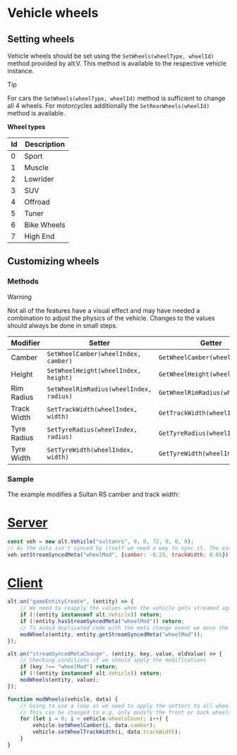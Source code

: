 ﻿# Vehicle wheels

## Setting wheels

Vehicle wheels should be set using the `SetWheels(wheelType, wheelId)` method provided by alt:V.
This method is available to the respective vehicle instance.

> [!TIP]
> For cars the `SetWheels(wheelType, wheelId)` method is sufficient to change all 4 wheels. For motorcycles additionally
> the `SetRearWheels(wheelId)` method is available.

**Wheel types**

| Id  | Description |
|-----|-------------|
| 0   | Sport       |
| 1   | Muscle      |
| 2   | Lowrider    |
| 3   | SUV         |
| 4   | Offroad     |
| 5   | Tuner       |
| 6   | Bike Wheels |
| 7   | High End    |

## Customizing wheels

### Methods

> [!WARNING]
> Not all of the features have a visual effect and may have needed a combination to adjust the physics of the vehicle.
> Changes to the values should always be done in small steps.

| Modifier    | Setter                                  | Getter                          |
|-------------|-----------------------------------------|---------------------------------|
| Camber      | `SetWheelCamber(wheelIndex, camber)`    | `GetWheelCamber(wheelIndex)`    |
| Height      | `SetWheelHeight(wheelIndex, height)`    | `GetWheelHeight(wheelIndex)`    |
| Rim Radius  | `SetWheelRimRadius(wheelIndex, radius)` | `GetWheelRimRadius(wheelIndex)` |
| Track Width | `SetTrackWidth(wheelIndex, width)`      | `GetTrackWidth(wheelIndex)`     |
| Tyre Radius | `SetTyreRadius(wheelIndex, radius)`     | `GetTyreRadius(wheelIndex)`     |
| Tyre Width  | `SetTyreWidth(wheelIndex, width)`       | `GetTyreWidth(wheelIndex)`      |

### Sample

The example modifies a Sultan RS camber and track width:

# [Server](#tab/tabid-1)

```js
const veh = new alt.Vehicle("sultanrs", 0, 0, 72, 0, 0, 0);
// As the data isn't synced by itself we need a way to sync it. The easiest way in this case is by using stream synced meta data.
veh.setStreamSyncedMeta("wheelMod", {camber: -0.25, trackWidth: 0.85});
```

# [Client](#tab/tabid-2)

```js
alt.on("gameEntityCreate", (entity) => {
    // We need to reapply the values when the vehicle gets streamed again, so we check for the type of the entity and if it has the wheelMod meta data set
    if (!(entity instanceof alt.Vehicle)) return;
    if (!entity.hasStreamSyncedMeta("wheelMod")) return;
    // To avoid duplicated code with the meta change event we move the modification part to it's own function
    modWheels(entity, entity.getStreamSyncedMeta("wheelMod"));
});

alt.on("streamSyncedMetaChange", (entity, key, value, oldValue) => {
    // Checking conditions if we should apply the modifications
    if (key !== "wheelMod") return;
    if (!(entity instanceof alt.Vehicle)) return;
    modWheels(entity, value);
});

function modWheels(vehicle, data) {
    // Going to use a loop as we need to apply the setters to all wheels
    // This can be changed to e.g. only modify the front or back wheels
    for (let i = 0; i < vehicle.wheelsCount; i++) {
        vehicle.setWheelCamber(i, data.camber);
        vehicle.setWheelTrackWidth(i, data.trackWidth);
    }
}
```